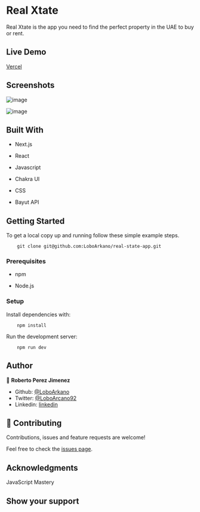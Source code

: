 # Real Xtate

Real Xtate is the app you need to find the perfect property in the UAE to buy or rent.

## Live Demo

[Vercel](https://real-state-app-loboarkano.vercel.app/)

## Screenshots

![image](https://user-images.githubusercontent.com/33432289/146237317-0f743c8e-8559-4e7e-ab92-901c1d941615.png)

![image](https://user-images.githubusercontent.com/33432289/146237586-f885dad4-5ad0-4268-a02f-882ce6081ae8.png)

## Built With

- Next.js

- React

- Javascript

- Chakra UI

- CSS

- Bayut API

## Getting Started

To get a local copy up and running follow these simple example steps.
```
    git clone git@github.com:LoboArkano/real-state-app.git
```

### Prerequisites

- npm

- Node.js

### Setup

Install dependencies with:

```
    npm install
```

Run the development server:

```
    npm run dev
```

## Author

👤 **Roberto Perez Jimenez**

- Github: [@LoboArkano](https://github.com/LoboArkano)
- Twitter: [@LoboArcano92](https://twitter.com/LoboArcano92)
- Linkedin: [linkedin](https://www.linkedin.com/in/jose-roberto-perez-jimenez/)

## 🤝 Contributing

Contributions, issues and feature requests are welcome!

Feel free to check the [issues page](https://github.com/LoboArkano/real-state-app/issues).

## Acknowledgments

JavaScript Mastery

## Show your support
